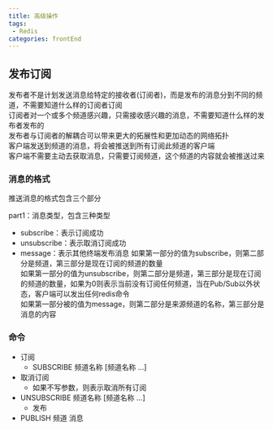 ```yaml
---
title: 高级操作
tags: 
 - Redis
categories: frontEnd
---
```

 
## 发布订阅
发布者不是计划发送消息给特定的接收者(订阅者)，而是发布的消息分到不同的频道，不需要知道什么样的订阅者订阅  
订阅者对一个或多个频道感兴趣，只需接收感兴趣的消息，不需要知道什么样的发布者发布的  
发布者与订阅者的解耦合可以带来更大的拓展性和更加动态的网络拓扑  
客户端发送到频道的消息，将会被推送到所有订阅此频道的客户端  
客户端不需要主动去获取消息，只需要订阅频道，这个频道的内容就会被推送过来  
    
### 消息的格式
推送消息的格式包含三个部分  

part1：消息类型，包含三种类型
* subscribe：表示订阅成功
* unsubscribe：表示取消订阅成功
* message：表示其他终端发布消息
如果第一部分的值为subscribe，则第二部分是频道，第三部分是现在订阅的频道的数量  
如果第一部分的值为unsubscribe，则第二部分是频道，第三部分是现在订阅的频道的数量，如果为0则表示当前没有订阅任何频道，当在Pub/Sub以外状态，客户端可以发出任何redis命令    
如果第一部分被的值为message，则第二部分是来源频道的名称，第三部分是消息的内容
    
### 命令
* 订阅
  * SUBSCRIBE 频道名称 [频道名称 ...]
* 取消订阅
  * 如果不写参数，则表示取消所有订阅
* UNSUBSCRIBE 频道名称 [频道名称 ...]
  * 发布
* PUBLISH 频道 消息
        